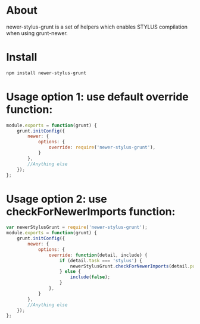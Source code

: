 # About
newer-stylus-grunt is a set of helpers which enables STYLUS compilation when using grunt-newer.


# Install

```javascript
npm install newer-stylus-grunt
```
# Usage option 1: use default override function:
```javascript
module.exports = function(grunt) {
    grunt.initConfig({
        newer: {
            options: {
                override: require('newer-stylus-grunt'),
            }
        },
        //Anything else
    });
};
```
# Usage option 2: use checkForNewerImports function:
```javascript
var newerStylusGrunt = require('newer-stylus-grunt');
module.exports = function(grunt) {
    grunt.initConfig({
        newer: {
            options: {
                override: function(detail, include) {
                    if (detail.task === 'stylus') {
                        newerStylusGrunt.checkForNewerImports(detail.path, detail.time, include);
                    } else {
                        include(false);
                    }
                },
            }
        },
        //Anything else
    });
};
```
